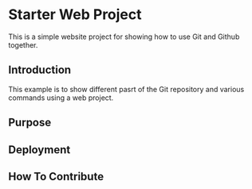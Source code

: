 # Starter Web Project
This is a simple website project for showing how to use Git and Github together.

## Introduction
This example is to show different pasrt of the Git repository and various commands using a web project.

## Purpose

## Deployment

## How To Contribute